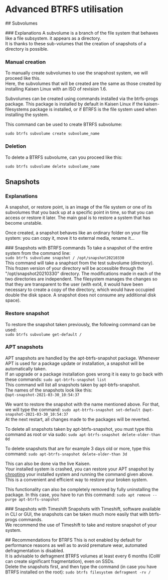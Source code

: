 # Advanced BTRFS utilisation

## Subvolumes

### Explanations
A subvolume is a branch of the file system that behaves like a file subsystem. it appears as a directory.  
It is thanks to these sub-volumes that the creation of snapshots of a directory is possible.

### Manual creation
To manually create subvolumes to use the snapshost system, we will proceed like this.  
Here, the subvolumes that will be created are the same as those created by installing Kaisen Linux with an ISO of revision 1.6.  

Subvolumes can be created using commands installed via the btrfs-progs package. This package is installed by default in Kaisen Linux if the kaisen-filesystems package is installed, or if BTRFS is the file system used when installing the system.  

This command can be used to create BTRFS subvolume:

```sudo btrfs subvolume create subvolume_name```

### Deletion

To delete a BTRFS subvolume, can you proceed like this:

```sudo btrfs subvolume delete subvolume_name```

## Snapshots

### Explanations
A snapshot, or restore point, is an image of the file system or one of its subvolumes that you back up at a specific point in time, so that you can access or restore it later. The main goal is to restore a system that has become unstable.

Once created, a snapshot behaves like an ordinary folder on your file system: you can copy it, move it to external media, rename it...

### Snapshots with BTRFS commands
To take a snapshot of the entire system from the command line:  
```sudo btrfs subvolume snapshot / /opt/snapshot20210330```  
This command will take a snaphsot from the test subvolume (directory). This frozen version of your directory will be accessible through the "/opt/snapshot20210330" directory. The modifications made in each of the two directories are independent. The filesystem manages the changes so that they are transparent to the user (with ext4, it would have been necessary to create a copy of the directory, which would have occupied double the disk space. A snapshot does not consume any additional disk space).  

### Restore snapshot
To restore the snapshot taken previously, the following command can be used:  
```sudo btrfs subvolume get-default /```  

### APT snapshots
APT snapshots are handled by the apt-btrfs-snapshot package. Whenever APT is used for a package update or installation, a snapshot will be automatically taken.  
If an upgrade or a package installation goes wrong it is easy to go back with these commands:
```sudo apt-btrfs-snapshot list```  
This command will list all snapshots taken by apt-btrfs-snapshot.  
The names of the snapshots look like this:  
```@apt-snapshot-2021-03-30_10:54:37```

We want to restore the snapshot with the name mentioned above. For that, we will type the command:
```sudo apt-btrfs-snapshot set-default @apt-snapshot-2021-03-30_10:54:37```  
At the next restart, all changes made to the packages will be reverted.

To delete all snapshots taken by apt-btrfs-snapshot, you must type this command as root or via sudo:
```sudo apt-btrfs-snapshot delete-older-than 0d```

To delete snapshots that are for example 3 days old or more, type this command:
```sudo apt-btrfs-snapshot delete-older-than 3d```

This can also be done via the live Kaisen.  
Your installed system is crashed, you can restore your APT snapshot by [chrooting](create-chroot.html) your installed system and running the command given above.
This is a convenient and efficient way to restore your broken system.  

This functionality can also be completely removed by fully uninstalling the package. In this case, you have to run this command:
```sudo apt remove --purge apt-btrfs-snapshot```

### Snapshots with Timeshift
Snapshots with Timeshift, software available in CLI or GUI, the snapshots can be taken much more easily that with btrfs-progs commands.  
We recommend the use of Timeshift to take and restore snapshot of your system.

## Recommendations for BTRFS
This is not enabled by default for performance reasons as well as to avoid premature wear, automated defragmentation is disabled.  
It is advisable to defragment BTRFS volumes at least every 6 months (CoW can create significant fragmentation), even on SSDs.  
Delete the snapshots first, and then type the command (in case you have BTRFS installed on the root):
```sudo btrfs filesystem defragment -rv /```